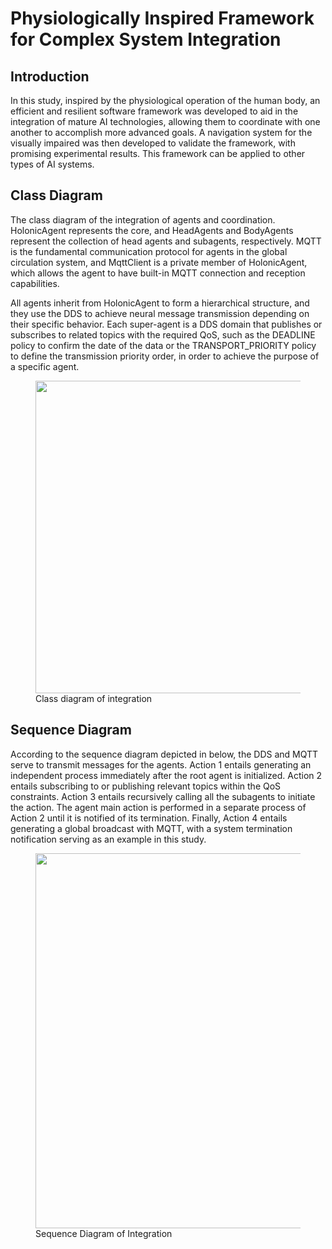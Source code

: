 # Physiologically Inspired Framework for Complex System Integration


## Introduction
In this study, inspired by the physiological operation of the human body, an efficient and resilient software framework was developed to aid in the integration of mature AI technologies, allowing them to coordinate with one another to accomplish more advanced goals. A navigation system for the visually impaired was then developed to validate the framework, with promising experimental results. This framework can be applied to other types of AI systems.


## Class Diagram
The class diagram of the integration of agents and coordination. HolonicAgent represents the core, and HeadAgents and BodyAgents represent the collection of head agents and subagents, respectively. MQTT is the fundamental communication protocol for agents in the global circulation system, and MqttClient is a private member of HolonicAgent, which allows the agent to have built-in MQTT connection and reception capabilities.

All agents inherit from HolonicAgent to form a hierarchical structure, and they use the DDS to achieve neural message transmission depending on their specific behavior. Each super-agent is a DDS domain that publishes or subscribes to related topics with the required QoS, such as the DEADLINE policy to confirm the date of the data or the TRANSPORT_PRIORITY policy to define the transmission priority order, in order to achieve the purpose of a specific agent.
<figure>
    <img src="https://i.imgur.com/9vIa7JH.png" height=500>
    <figcaption>Class diagram of integration</figcaption>
</figure>


## Sequence Diagram
According to the sequence diagram depicted in below, the DDS and MQTT serve to transmit messages for the agents. Action 1 entails generating an independent process immediately after the root agent is initialized. Action 2 entails subscribing to or publishing relevant topics within the QoS constraints. Action 3 entails recursively calling all the subagents to initiate the action. The agent main action is performed in a separate process of Action 2 until it is notified of its termination. Finally, Action 4 entails generating a global broadcast with MQTT, with a system termination notification serving as an example in this study.
<figure>
    <img src="https://i.imgur.com/6lA3w1X.png" height=600>
    <figcaption>Sequence Diagram of Integration</figcaption>
</figure>
